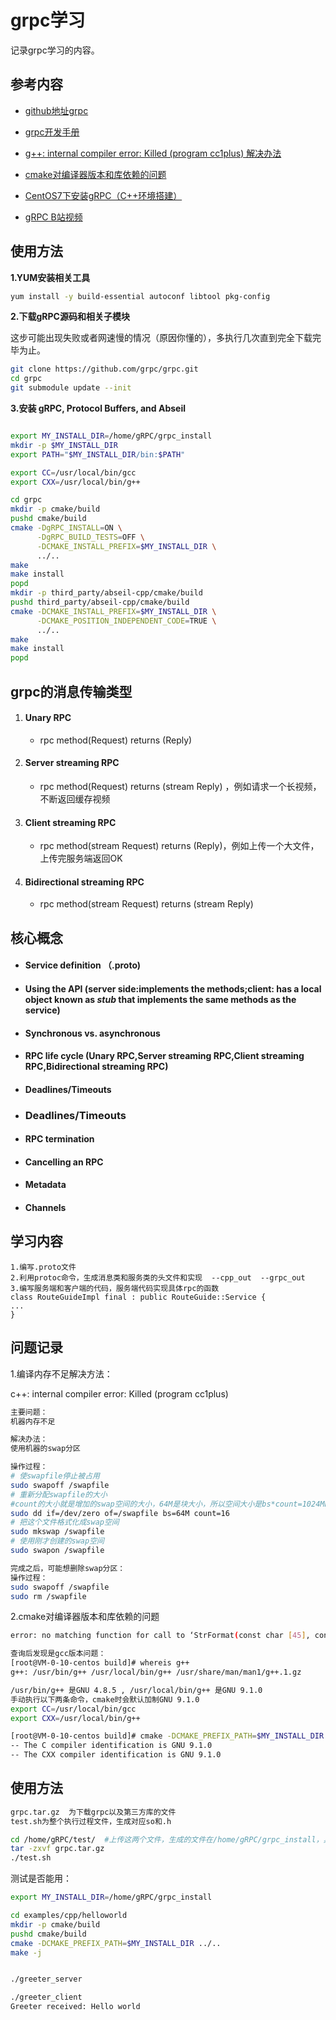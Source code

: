 # grpc学习

记录grpc学习的内容。

## 参考内容

* [github地址grpc](https://github.com/grpc/grpc)

* [grpc开发手册](https://grpc.io/docs/languages/cpp/quickstart/)

* [g++: internal compiler error: Killed (program cc1plus) 解决办法](https://blog.csdn.net/u013095333/article/details/94188743)

* [cmake对编译器版本和库依赖的问题](https://blog.csdn.net/fpcc/article/details/102664881)

* [CentOS7下安装gRPC（C++环境搭建）](https://blog.csdn.net/cyq6239075/article/details/83037585?ops_request_misc=%257B%2522request%255Fid%2522%253A%2522162591531916780264056520%2522%252C%2522scm%2522%253A%252220140713.130102334.pc%255Fblog.%2522%257D&request_id=162591531916780264056520&biz_id=0&utm_medium=distribute.pc_search_result.none-task-blog-2~blog~first_rank_v2~rank_v29-1-83037585.pc_v2_rank_blog_default&utm_term=grpc&spm=1018.2226.3001.4450)

* [gRPC B站视频](https://www.bilibili.com/video/BV1eE411T7GC?p=6)

  

## 使用方法

**1.YUM安装相关工具**

```bash
yum install -y build-essential autoconf libtool pkg-config
```

**2.下载gRPC源码和相关子模块**

这步可能出现失败或者网速慢的情况（原因你懂的），多执行几次直到完全下载完毕为止。

```bash
git clone https://github.com/grpc/grpc.git
cd grpc
git submodule update --init
```

**3.安装  gRPC, Protocol Buffers, and Abseil**

```bash

export MY_INSTALL_DIR=/home/gRPC/grpc_install
mkdir -p $MY_INSTALL_DIR
export PATH="$MY_INSTALL_DIR/bin:$PATH"

export CC=/usr/local/bin/gcc
export CXX=/usr/local/bin/g++

cd grpc
mkdir -p cmake/build
pushd cmake/build
cmake -DgRPC_INSTALL=ON \
      -DgRPC_BUILD_TESTS=OFF \
      -DCMAKE_INSTALL_PREFIX=$MY_INSTALL_DIR \
      ../..
make 
make install
popd
mkdir -p third_party/abseil-cpp/cmake/build
pushd third_party/abseil-cpp/cmake/build
cmake -DCMAKE_INSTALL_PREFIX=$MY_INSTALL_DIR \
      -DCMAKE_POSITION_INDEPENDENT_CODE=TRUE \
      ../..
make 
make install
popd
```

## grpc的消息传输类型

1. #### Unary RPC

   * rpc method(Request) returns (Reply)

2. #### Server streaming RPC

   * rpc method(Request) returns (stream Reply) ，例如请求一个长视频，不断返回缓存视频

3. #### Client streaming RPC

   * rpc method(stream Request) returns (Reply)，例如上传一个大文件，上传完服务端返回OK

4. #### Bidirectional streaming RPC

   * rpc method(stream Request) returns (stream Reply)

## 核心概念

- #### Service definition （.proto)

- #### Using the API (server side:implements the methods;client: has a local object known as *stub*  that implements the same methods as the service)

- #### Synchronous vs. asynchronous

- #### RPC life cycle (Unary RPC,Server streaming RPC,Client streaming RPC,Bidirectional streaming RPC)

- #### Deadlines/Timeouts

- ### Deadlines/Timeouts

- #### RPC termination

- #### Cancelling an RPC

- #### Metadata

- #### Channels

## 学习内容

```
1.编写.proto文件
2.利用protoc命令，生成消息类和服务类的头文件和实现  --cpp_out  --grpc_out
3.编写服务端和客户端的代码，服务端代码实现具体rpc的函数
class RouteGuideImpl final : public RouteGuide::Service {
...
}
```



## 问题记录

1.编译内存不足解决方法：

c++: internal compiler error: Killed (program cc1plus)

```bash
主要问题：
机器内存不足

解决办法：
使用机器的swap分区

操作过程：
# 使swapfile停止被占用
sudo swapoff /swapfile
# 重新分配swapfile的大小
#count的大小就是增加的swap空间的大小，64M是块大小，所以空间大小是bs*count=1024MB,可以适当改大count=32
sudo dd if=/dev/zero of=/swapfile bs=64M count=16
# 把这个文件格式化成swap空间
sudo mkswap /swapfile
# 使用刚才创建的swap空间
sudo swapon /swapfile

完成之后，可能想删除swap分区：
操作过程：
sudo swapoff /swapfile
sudo rm /swapfile
```

2.cmake对编译器版本和库依赖的问题 

```bash
error: no matching function for call to ‘StrFormat(const char [45], const double&, double, const double&, const double&)’ moments.skewness, moments.kurtosis)

查询后发现是gcc版本问题：
[root@VM-0-10-centos build]# whereis g++
g++: /usr/bin/g++ /usr/local/bin/g++ /usr/share/man/man1/g++.1.gz

/usr/bin/g++ 是GNU 4.8.5 , /usr/local/bin/g++ 是GNU 9.1.0
手动执行以下两条命令，cmake时会默认加制GNU 9.1.0
export CC=/usr/local/bin/gcc
export CXX=/usr/local/bin/g++

[root@VM-0-10-centos build]# cmake -DCMAKE_PREFIX_PATH=$MY_INSTALL_DIR ../..
-- The C compiler identification is GNU 9.1.0
-- The CXX compiler identification is GNU 9.1.0
```

## 使用方法

```bash
grpc.tar.gz  为下载grpc以及第三方库的文件
test.sh为整个执行过程文件，生成对应so和.h

cd /home/gRPC/test/  #上传这两个文件，生成的文件在/home/gRPC/grpc_install，具体看test.sh脚本内容
tar -zxvf grpc.tar.gz
./test.sh
```

测试是否能用：

```bash
export MY_INSTALL_DIR=/home/gRPC/grpc_install

cd examples/cpp/helloworld
mkdir -p cmake/build
pushd cmake/build
cmake -DCMAKE_PREFIX_PATH=$MY_INSTALL_DIR ../..
make -j


./greeter_server

./greeter_client
Greeter received: Hello world
```

